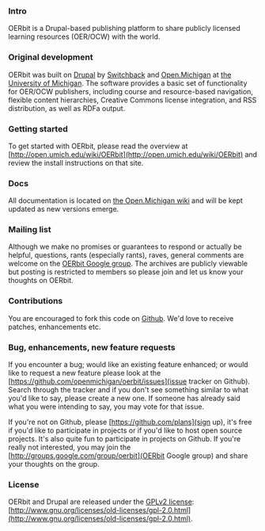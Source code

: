 ### Intro ###
OERbit is a Drupal-based publishing platform to share
publicly licensed learning resources (OER/OCW) with the world.

### Original development ###
OERbit was built on [Drupal](http://drupal.org/) by
[Switchback](http://switchbackcms.com) and
[Open.Michigan](http://open.umich.edu) at
[the University of Michigan](http://umich.edu). The software provides
a basic set of functionality for OER/OCW publishers, including course
and resource-based navigation, flexible content hierarchies, Creative
Commons license integration, and RSS distribution, as well as RDFa
output.

### Getting started ###
To get started with OERbit, please read the overview at
[http://open.umich.edu/wiki/OERbit](http://open.umich.edu/wiki/OERbit)
and review the install instructions on that site.

### Docs ###
All documentation is located on
[the Open.Michigan wiki](http://open.umich.edu/wiki/OERbit) and will
be kept updated as new versions emerge.

### Mailing list ###
Although we make no promises or guarantees to respond or actually be
helpful, questions, rants (especially rants), raves, general comments
are welcome on the
[OERbit Google group](http://groups.google.com/group/oerbit). The
archives are publicly viewable but posting is restricted to members so
please join and let us know your thoughts on OERbit.

### Contributions ###
You are encouraged to fork this code on
[Github](http://github.com/openmichigan/oerbit). We'd love to receive
patches, enhancements etc.

### Bug, enhancements, new feature requests ###
If you encounter a bug; would like an existing feature enhanced; or
would like to request a new feature please look at the
[https://github.com/openmichigan/oerbit/issues](issue tracker on
Github). Search through the tracker and if you don't see something
similar to what you'd like to say, please create a new one. If someone
has already said what you were intending to say, you may vote for that
issue.

If you're not on Github, please [https://github.com/plans](sign up),
it's free if you'd like to participate in projects or if you'd like to
host open source projects. It's also quite fun to participate in
projects on Github. If you're really not interested, you may join the
[http://groups.google.com/group/oerbit](OERbit Google group) and share
your thoughts on the group.

### License ###
OERbit and Drupal are released under the
[GPLv2 license](http://www.gnu.org/licenses/old-licenses/gpl-2.0.html):
[http://www.gnu.org/licenses/old-licenses/gpl-2.0.html](http://www.gnu.org/licenses/old-licenses/gpl-2.0.html).
